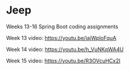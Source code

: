 # Jeep

Weeks 13-16 Spring Boot coding assignments

Week 13 video: https://youtu.be/iajWploFquA

Week 14 video: https://youtu.be/h_VuNKqWA4U

Week 15 video: https://youtu.be/R3OVcuHCx2I
